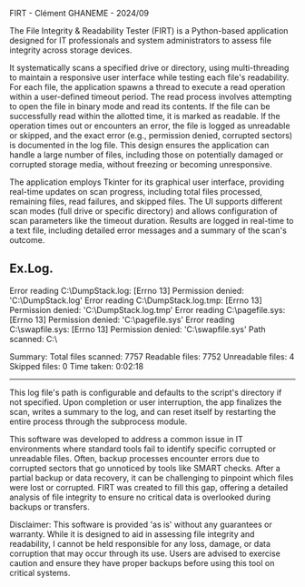 FIRT - Clément GHANEME - 2024/09

The File Integrity & Readability Tester (FIRT) is a Python-based application designed for IT professionals and system administrators to assess file integrity across storage devices. 

It systematically scans a specified drive or directory, using multi-threading to maintain a responsive user interface while testing each file's readability. 
For each file, the application spawns a thread to execute a read operation within a user-defined timeout period. 
The read process involves attempting to open the file in binary mode and read its contents. 
If the file can be successfully read within the allotted time, it is marked as readable. 
If the operation times out or encounters an error, the file is logged as unreadable or skipped, and the exact error 
(e.g., permission denied, corrupted sectors) is documented in the log file. This design ensures the application can handle a large number of files, including those on potentially damaged or corrupted storage media, without freezing or becoming unresponsive.

The application employs Tkinter for its graphical user interface, providing real-time updates on scan progress, including total files processed, remaining files, read failures, and skipped files. 
The UI supports different scan modes (full drive or specific directory) and allows configuration of scan parameters like the timeout duration. 
Results are logged in real-time to a text file, including detailed error messages and a summary of the scan's outcome. 

Ex.Log. 
-----------

Error reading C:\DumpStack.log: [Errno 13] Permission denied: 'C:\\DumpStack.log'
Error reading C:\DumpStack.log.tmp: [Errno 13] Permission denied: 'C:\\DumpStack.log.tmp'
Error reading C:\pagefile.sys: [Errno 13] Permission denied: 'C:\\pagefile.sys'
Error reading C:\swapfile.sys: [Errno 13] Permission denied: 'C:\\swapfile.sys'
Path scanned: C:\

Summary:
Total files scanned: 7757
Readable files: 7752
Unreadable files: 4
Skipped files: 0
Time taken: 0:02:18

-----------

This log file's path is configurable and defaults to the script's directory if not specified. 
Upon completion or user interruption, the app finalizes the scan, writes a summary to the log, and can reset itself by restarting the entire process through the subprocess module.

This software was developed to address a common issue in IT environments where standard tools fail to identify specific corrupted or unreadable files. 
Often, backup processes encounter errors due to corrupted sectors that go unnoticed by tools like SMART checks. 
After a partial backup or data recovery, it can be challenging to pinpoint which files were lost or corrupted. 
FIRT was created to fill this gap, offering a detailed analysis of file integrity to ensure no critical data is overlooked during backups or transfers.

Disclaimer: This software is provided 'as is' without any guarantees or warranty. 
While it is designed to aid in assessing file integrity and readability, I cannot be held responsible for any loss, damage, or data corruption that may occur through its use. 
Users are advised to exercise caution and ensure they have proper backups before using this tool on critical systems.
